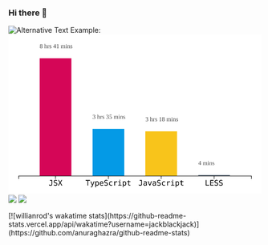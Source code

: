### Hi there 👋
  <img src="https://github.com/jackblackjack/<repository-name>/blob/master/images/codeStats.svg" alt="Alternative Text"/>
  Example: <img src="https://github.com/tariksahni/tariksahni/blob/master/codeStats.svg" alt="My Coding Activity/>
<p align="left"> 
<img src="https://github-readme-stats.vercel.app/api/top-langs/?username=jackblackjack&layout=compact" />
<img src="https://github-readme-stats.vercel.app/api/wakatime?username=jackblackjack&layout=compact" />
</p>
[![willianrod's wakatime stats](https://github-readme-stats.vercel.app/api/wakatime?username=jackblackjack)](https://github.com/anuraghazra/github-readme-stats)

